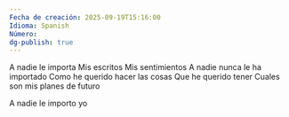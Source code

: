 ```yaml
---
Fecha de creación: 2025-09-19T15:16:00
Idioma: Spanish
Número:
dg-publish: true
---
```


A nadie le importa 
Mis escritos
Mis sentimientos 
A nadie nunca le ha importado 
Como he querido hacer las cosas
Que he querido tener
Cuales son mis planes de futuro 

A nadie le importo yo